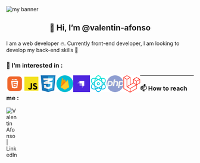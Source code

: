 <img src="https://user-images.githubusercontent.com/74588309/194080800-4ca79ddc-12a3-489a-b32d-430f172189c5.png" alt="my banner" >

## <p align="center">👋 Hi, I’m @valentin-afonso</p>

I am a web developer :fire:. Currently front-end developer, I am looking to develop my back-end skills :rocket:

### :dart: I’m interested in :

<img align="left" src="https://raw.githubusercontent.com/valentin-afonso/valentin-afonso/main/img/html.png" alt="html5" width="45px" />
<img align="left" src="https://raw.githubusercontent.com/valentin-afonso/valentin-afonso/main/img/js.png" alt="javascript" width="45px" />
<img align="left" src="https://raw.githubusercontent.com/valentin-afonso/valentin-afonso/main/img/css3.png" alt="css3" width="45px" />
<img align="left" src="https://raw.githubusercontent.com/valentin-afonso/valentin-afonso/main/img/firebase.png" alt="firebase" width="45px" /> 
<img align="left" src="https://raw.githubusercontent.com/valentin-afonso/valentin-afonso/main/img/strapi.jpg" alt="strapi" width="45px" /> 
<img align="left" src="https://raw.githubusercontent.com/valentin-afonso/valentin-afonso/main/img/react.png" alt="react js" width="45px" /> 
<img align="left" src="https://raw.githubusercontent.com/valentin-afonso/valentin-afonso/main/img/php.png" alt="php" width="45px" /> 
<img align="left" src="https://raw.githubusercontent.com/valentin-afonso/valentin-afonso/main/img/laravel.png" alt="laravel" width="45px" />  
   
-----------------

### 📫 How to reach me :
<a href="https://www.linkedin.com/in/valentin-afonso-793130199/" target="_blank">
<img align="left" src="https://raw.githubusercontent.com/valentin-afonso/valentinafonso/main/img/linkedin.png" alt="Valentin Afonso | LinkedIn" width="30px" />
</a>
